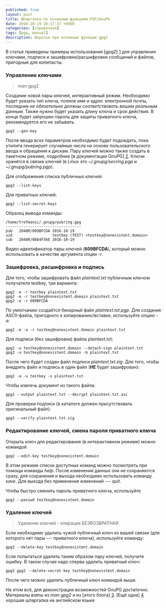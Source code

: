```yaml
---
published: true
layout: post
title: Шпаргалка по основным функциям PGP/GnuPG
date: 2016-10-19 16:17:37 +0500
categories: [справочная] 
tags: [pgp, manual]
description: Вкратце про основные функции gpg2
---
```


В статье приведены примеры использования [gpg2] [1] для управления ключами, подписи и зашифровки/расшифровки сообщений и файлов, пригодные для копипасты.

### Управление ключами ##

>man gpg2

Создание новой пары ключей, интерактивный режим. Необходимо будет указать тип ключа, полное имя и адрес электронной почты, последние *не обязательно должны соответствовать вашим реальным данным*. Также нужно будет указать длину ключа и срок действия. В конце будет запрошен пароль для защиты приватного ключа, рекомендуется его не забывать. 

    gpg2 --gen-key

После ввода всех параметров необходимо будет подождать, пока утилита генерирует случайные числа на основе пользовательского ввода и обращения к дискам. Пару ключей можно также создать в пакетном режиме, подробнее [в документации GnuPG] [2]. Ключи хранятся в связке ключей (в Linux это *~/.gnupg/secring.pgp* и *~/.gnupg/pubring.pgp*).

Для отображения списка публичных ключей:

    gpg2 --list-keys

Для приватных ключей:

    gpg2 --list-secret-keys

Образец вывода команды:

    /home/trefmanic/.gnupg/pubring.gpg
    ----------------------------------
    pub   2048R/609BFCDA 2016-10-19
    uid                  testkey (TEST) <testkey@nonexistent.domain>
    sub   2048R/0884F56E 2016-10-19

Виден идентификатор пары ключей (**609BFCDA**), который можно использовать в качестве аргумента опции *-r*.

### Зашифровка, расшифровка и подпись ###

Для того, чтобы зашифровать файл *plaintext.txt* публичным ключом получателя testkey, три варианта:

    gpg2 -e -r testkey plaintext.txt
    gpg2 -e -r testkey@nonexistent.domain plaintext.txt
    gpg2 -e -r 609BFCDA

По умолчанию создаётся бинарный файл *plaintext.txt.pgp*. Для создания ASCII-файла, пригодного к копированию/вставке, используйте опцию *-a*:

    gpg2 -e -a -r testkey@nonexistent.domain plaintext.txt

Для подписи (без зашифровки) файла plaintext.txt:

    gpg2 -u testkey@nonexistent.domain --detach-sign plaintext.txt
    gpg2 -u testkey@nonexistent.domain -b plaintext.txt

После чего будет создан файл подписи *plaintext.txt.sig*. Для того, чтобы внедрить файл и подпись в один файл (**НЕ** будет зашифрован):

    gpg2 -a -u testkey -s plaintext.txt

Чтобы извлечь документ из такого файла:

    gpg2 --output plaintext.txt --decrypt plaintext.txt.asc

Для проверки подписи (в каталоге должен присутствовать оригинальный файл):

    gpg2 --verify plaintext.txt.sig 

### Редактирование ключей, смена пароля приватного ключа ###

Открыть ключ для редактирования (в интерактивном режиме) можно командой

    gpg2 --edit-key testkey@nonexistent.domain

В этом режиме список доступных команд можно посмотреть при помощи команды *help*. После изменения данных они не сохраняются сразу, для сохранения и выхода необходимо использовать команду *save*. Для выхода без применения изменений --- *quit*. 

Чтобы быстро сменить пароль приватного ключа, используйте

    gpg2 --passwd testkey@nonexistent.domain

### Удаление ключей ###

> Удаление ключей - операция БЕЗВОЗВРАТНАЯ

Если необходимо удалить чужой публичный ключ из вашей связки (для которого нет пары --- приватного ключа), используйте команду:

    gpg2 --delete-key testkey@nonexistent.domain

Если попытаться удалить таким образом пару ключей, получите ошибку. В таком случае надо сперва удалить приватный ключ:

    gpg2 gpg2 --delete-secret-key testkey@nonexistent.domain

После чего можно удалять публичный ключ командой выше.

На этом всё, для демонстрации возможностей GnuPG достаточно. Материалы взяты из *man gpg2* и из [этого блога] [3]. [Ещё одна] [4] хорошая шпаргалка на английском языке

[1]: https://www.gnupg.org/ "Официальный сайт GnuPG"
[2]: https://www.gnupg.org/documentation/manuals/gnupg/Unattended-GPG-key-generation.html "Пакетная генерация пары ключей"
[3]: http://blog.regolit.com/2013/03/06/understanding-gnupg "Более подробная шпаргалка по gpg"
[4]: http://irtfweb.ifa.hawaii.edu/~lockhart/gpg/gpg-cs.html "Шпаргалка по gpg на английском"